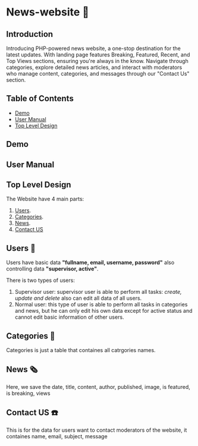 # News-website 📰

## Introduction
Introducing PHP-powered news website, a one-stop destination for the latest updates. With landing page features Breaking, Featured, Recent, and Top Views sections, ensuring you're always in the know. Navigate through categories, explore detailed news articles, and interact with moderators who manage content, categories, and messages through our "Contact Us" section.

## Table of Contents
- [Demo](#Demo)
- [User Manual](#User-Manual)
- [Top Level Design](#Top-Level-Design)

## Demo

## User Manual


## Top Level Design
The Website have 4 main parts:
1. [Users](#users).
2. [Categories](#caregories).
3. [News](#news).
4. [Contact US](#contact-us)

## Users 🙆
Users have basic data **"fullname, email, username, password"** also controlling data  **"supervisor, active"**. 

There is two types of users:
1. Supervisor user: supervisor user is able to perform all tasks: _create, update and delete_ also can edit all data of all users.
2. Normal user: this type of user is able to perform all tasks in categories and news, but he can only edit his own data except for active status and cannot edit basic information of other users.

## Categories 📂
Categories is just a table that containes all catrgories names.

## News 🗞️
Here, we save the date, title, content, author, published, image, is featured, is breaking, views

## Contact US ☎️
This is for the data for users want to contact moderators of the website, it containes name, email, subject, message



